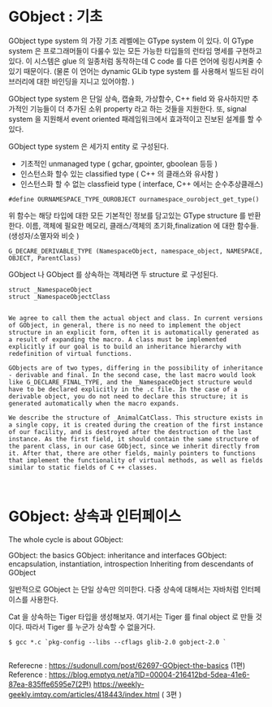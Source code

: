 # GObject : 기초

GObject type system 의 가장 기초 레벨에는 GType system 이 있다. 이 GType system 은 프로그래머들이 다룰수 있는 모든 가능한 타입들의 
런타임 명세를 구현하고 있다. 이 시스템은 glue 의 일종처럼 동작하는데 C code 를 다른 언어에 링킹시켜줄 수 있기 때문이다. 
(물론 이 언어는 dynamic GLib type system 를 사용해서 빌드된 라이브러리에 대한 바인딩을 지니고 있어야함. ) 

GObject type system 은 단일 상속, 캡슐화, 가상함수, C++ field 와 유사하지만 추가적인 기능들이 더 추가된 소위 property 라고 하는 것들을 지원한다. 
또, signal system 을 지원해서  event oriented 패레임워크에서 효과적이고 진보된 설계를 할 수 있다. 

GObject type system 은 세가지 entity 로 구성된다. 
- 기초적인 unmanaged type ( gchar, gpointer, gboolean 등등 ) 
- 인스턴스화 할수 있는 classified type ( C++ 의 클래스와 유사함 ) 
- 인스턴스화 할 수 없는 classfieid type  ( interface, C++ 에서는 순수추상클래스) 

```
#define OURNAMESPACE_TYPE_OUROBJECT ournamespace_ourobject_get_type()

```
위 함수는 해당 타입에 대한 모든 기본적인 정보를 담고있는 GType structure 를 반환한다. 이름, 객체에 필요한 메모리,  클래스/객체의 초기화,finalization 에 대한 함수들. (생성자/소멸자와 비슷 ) 


```
G_DECARE_DERIVABLE_TYPE (NamespaceObject, namespace_object, NAMESPACE, OBJECT, ParentClass)

```

GObject 나 GObject 를 상속하는 객체라면 두 structure 로 구성된다. 

```
struct _NamespaceObject
struct _NamespaceObjectClass
```


```

We agree to call them the actual object and class. In current versions of GObject, in general, there is no need to implement the object structure in an explicit form, often it is automatically generated as a result of expanding the macro. A class must be implemented explicitly if our goal is to build an inheritance hierarchy with redefinition of virtual functions.

GObjects are of two types, differing in the possibility of inheritance - derivable and final. In the second case, the last macro would look like G_DECLARE_FINAL_TYPE, and the _NamespaceObject structure would have to be declared explicitly in the .c file. In the case of a derivable object, you do not need to declare this structure; it is generated automatically when the macro expands.

We describe the structure of _AnimalCatClass. This structure exists in a single copy, it is created during the creation of the first instance of our facility, and is destroyed after the destruction of the last instance. As the first field, it should contain the same structure of the parent class, in our case GObject, since we inherit directly from it. After that, there are other fields, mainly pointers to functions that implement the functionality of virtual methods, as well as fields similar to static fields of C ++ classes.



```





# GObject: 상속과 인터페이스 


The whole cycle is about GObject:

GObject: the basics
GObject: inheritance and interfaces
GObject: encapsulation, instantiation, introspection
Inheriting from descendants of GObject
 
일반적으로 GObject 는 단일 상속만 의미한다. 다중 상속에 대해서는 자바처럼 인터페이스를 사용한다. 

Cat 을 상속하는 Tiger 타입을 생성해보자. 여기서는 Tiger 를 final object 로 만들 것이다. 따라서 Tiger 를 누군가 상속할 수 없을거다. 

```console
$ gcc *.c `pkg-config --libs --cflags glib-2.0 gobject-2.0 `


```


Referecne : https://sudonull.com/post/62697-GObject-the-basics (1편)
Reference : https://blog.emptyq.net/a?ID=00004-216412bd-5dea-41e6-87ea-835ffe6595e7(2편)
https://weekly-geekly.imtqy.com/articles/418443/index.html ( 3편 ) 

